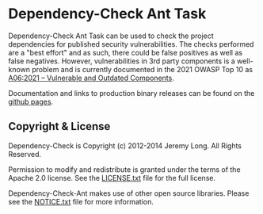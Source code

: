Dependency-Check Ant Task
=========

Dependency-Check Ant Task can be used to check the project dependencies for published security vulnerabilities. The checks
performed are a "best effort" and as such, there could be false positives as well as false negatives. However,
vulnerabilities in 3rd party components is a well-known problem and is currently documented in the 2021 OWASP
Top 10 as [A06:2021 – Vulnerable and Outdated Components](https://owasp.org/Top10/A06_2021-Vulnerable_and_Outdated_Components/).

Documentation and links to production binary releases can be found on the [github pages](http://jeremylong.github.io/DependencyCheck/dependency-check-ant/index.html).


Copyright & License
-------------------

Dependency-Check is Copyright (c) 2012-2014 Jeremy Long. All Rights Reserved.

Permission to modify and redistribute is granted under the terms of the Apache 2.0 license. See the [LICENSE.txt](https://github.com/jeremylong/DependencyCheck/blob/main/LICENSE.txt) file for the full license.

Dependency-Check-Ant makes use of other open source libraries. Please see the [NOTICE.txt](https://github.com/jeremylong/DependencyCheck/blob/main/ant/NOTICE.txt) file for more information.
